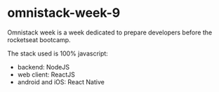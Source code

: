 # omnistack-week-9

Omnistack week is a week dedicated to prepare developers before the rocketseat bootcamp.

The stack used is 100% javascript:

- backend: NodeJS
- web client: ReactJS
- android and iOS: React Native
